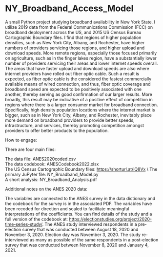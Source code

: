 # NY_Broadband_Access_Model
A small Python project studying broadband availability in New York State. I utilize 2019 data from the Federal Communications Commission (FCC) on broadband deployment across the US, and 2015 US Census Bureau Cartographic Boundary files. I find that regions of higher population densities, such as New York City, Albany, and Rochester, have higher numbers of providers servicing those regions, and higher upload and download speeds. More remote regions, especially those focused primarily on agriculture, such as in the finger lakes region, have a substantially lower number of providers servicing their areas and lower internet speeds overall. The areas that have faster upload and download speeds are also where internet providers have rolled out fiber optic cable. Such a result is expected, as fiber optic cable is the considered the fastest commercially available means of wired connection, and thus, fiber optic coverage and broadband speed are expected to be positively associated with one another, thereby serving as good confirmation of our larger results. More broadly, this result may be indicative of a positive effect of competition in regions where there is a larger consumer market for broadband connection. Specifically, high density population locations where the internet market is bigger, such as in New York City, Albany, and Rochester, inevitably place more demand on broadband providers to provide better speeds, infrastructure, and services, thereby promoting competition amongst providers to offer better products to the population.

How to engage:

There are four main files:

The data file: ANES2020coded.csv \
The data codebook: ANESCodebook2022.xlsx \
The US Census Cartographic Boundary files: https://shorturl.at/lQ8Vx \ 
The primary JuPyter file: NY_Broadband_Model.py \
A short analysis: NY_Broadband_Analysis.pdf

Additional notes on the ANES 2020 data:

The variables are connected to the ANES survey in the data dictionary and the codebook for the survey is in the associated PDF. The variables have been recoded for direction and scaled to facilitate meaningful interpretations of the coefficients. You can find details of the study and a full version of the codebook at: https://electionstudies.org/project/2020-time-series-study/. The ANES study interviewed respondents in a pre-election survey that was conducted between August 18, 2020 and November 3, 2020. Election day was November 3, 2020. The study re-interviewed as many as possible of the same respondents in a post-election survey that was conducted between November 8, 2020 and January 4, 2021.
